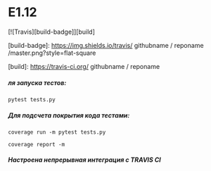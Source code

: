 # E1.12
[![Travis][build-badge]][build]

[build-badge]: https://img.shields.io/travis/ githubname / reponame /master.png?style=flat-square

[build]: https://travis-ci.org/ githubname / reponame

##### ля запуска тестов:
```
pytest tests.py
```

##### Для подсчета покрытия кода тестами:
```
coverage run -m pytest tests.py
```
```
coverage report -m
```

##### Настроена непрерывная интеграция с TRAVIS CI